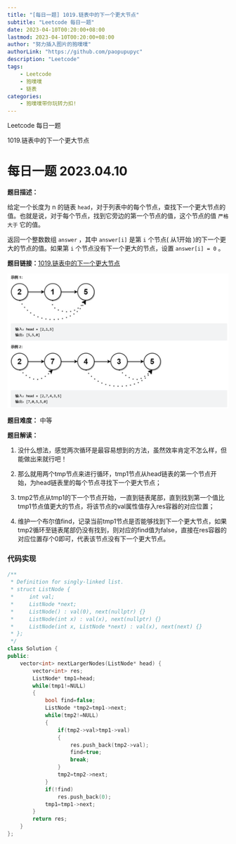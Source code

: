 ```yaml
---
title: "[每日一题] 1019.链表中的下一个更大节点"
subtitle: "Leetcode 每日一题"
date: 2023-04-10T00:20:00+08:00 
lastmod: 2023-04-10T00:20:00+08:00
author: "努力插入图片的狍噗噗"
authorLink: "https://github.com/paopupupyc"
description: "Leetcode"
tags: 
    - Leetcode  
    - 狍噗噗
    - 链表
categories: 
    - 狍噗噗带你玩转力扣!
---
```


Leetcode 每日一题

1019.链表中的下一个更大节点
<!--more-->

# 每日一题 2023.04.10

**题目描述：**

给定一个长度为 n 的链表 `head`，对于列表中的每个节点，查找下一个更大节点的值。也就是说，对于每个节点，找到它旁边的第一个节点的值，这个节点的值 `严格大于` 它的值。

返回一个整数数组 `answer` ，其中 `answer[i]` 是第 `i` 个节点( 从1开始 )的下一个更大的节点的值。如果第 `i` 个节点没有下一个更大的节点，设置 `answer[i] = 0` 。

**题目链接：**[1019.链表中的下一个更大节点](https://leetcode.cn/problems/next-greater-node-in-linked-list/)

![](images/每日一题/0410/链表下一个最大节点.png)

**题目难度：** 中等

**题目解读：**

1. 没什么想法，感觉两次循环是最容易想到的方法，虽然效率肯定不怎么样，但能做出来就行吧！
  
2. 那么就用两个tmp节点来进行循环，tmp1节点从head链表的第一个节点开始，为head链表里的每个节点寻找下一个更大节点；
  
3. tmp2节点从tmp1的下一个节点开始，一直到链表尾部，直到找到第一个值比tmp1节点值更大的节点，将该节点的val属性值存入res容器的对应位置；
  
4. 维护一个布尔值find，记录当前tmp1节点是否能够找到下一个更大节点，如果tmp2循环至链表尾部仍没有找到，则对应的find值为false，直接在res容器的对应位置存个0即可，代表该节点没有下一个更大节点。
  
### 代码实现

```c++
/**
 * Definition for singly-linked list.
 * struct ListNode {
 *     int val;
 *     ListNode *next;
 *     ListNode() : val(0), next(nullptr) {}
 *     ListNode(int x) : val(x), next(nullptr) {}
 *     ListNode(int x, ListNode *next) : val(x), next(next) {}
 * };
 */
class Solution {
public:
    vector<int> nextLargerNodes(ListNode* head) {
        vector<int> res;
        ListNode* tmp1=head;
        while(tmp1!=NULL)
        {
            bool find=false;
            ListNode *tmp2=tmp1->next;
            while(tmp2!=NULL)
            {
                if(tmp2->val>tmp1->val)
                {
                    res.push_back(tmp2->val);
                    find=true;
                    break;
                }
                tmp2=tmp2->next;
            }
            if(!find)
                res.push_back(0);
            tmp1=tmp1->next;
        }
        return res;
    }
};
```



